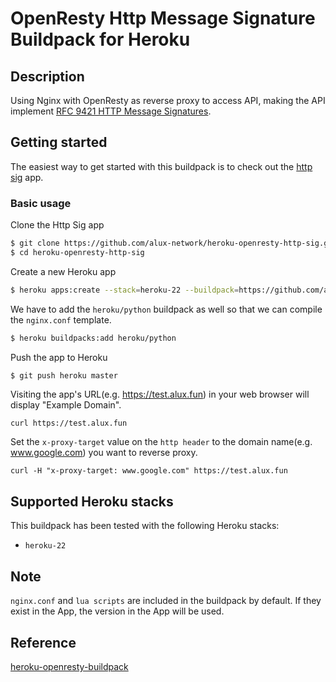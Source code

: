 # OpenResty Http Message Signature Buildpack for Heroku

## Description
Using Nginx with OpenResty as reverse proxy to access API, making the API implement [RFC 9421
HTTP Message Signatures](https://www.rfc-editor.org/rfc/rfc9421.html).


## Getting started

The easiest way to get started with this buildpack is to check out the [http sig](https://github.com/alux-network/heroku-openresty-http-sig.git) app.

### Basic usage

Clone the Http Sig app

```bash
$ git clone https://github.com/alux-network/heroku-openresty-http-sig.git
$ cd heroku-openresty-http-sig
```

Create a new Heroku app

```bash
$ heroku apps:create --stack=heroku-22 --buildpack=https://github.com/alux-network/heroku-openresty-http-sig-buildpack.git
```

We have to add the `heroku/python` buildpack as well so that we can compile the `nginx.conf` template.

```bash
$ heroku buildpacks:add heroku/python
```
Push the app to Heroku

```bash
$ git push heroku master
```

Visiting the app's URL(e.g. https://test.alux.fun) in your web browser will display "Example Domain".
```
curl https://test.alux.fun
```
Set the ```x-proxy-target``` value on the ```http header``` to the domain name(e.g. www.google.com) you want to reverse proxy.
```
curl -H "x-proxy-target: www.google.com" https://test.alux.fun
```

## Supported Heroku stacks

This buildpack has been tested with the following Heroku stacks:

* `heroku-22`

## Note
`nginx.conf` and `lua scripts` are included in the buildpack by default. If they exist in the App, the version in the App will be used.

## Reference
[heroku-openresty-buildpack](https://github.com/benwilber/heroku-openresty-buildpack.git)

